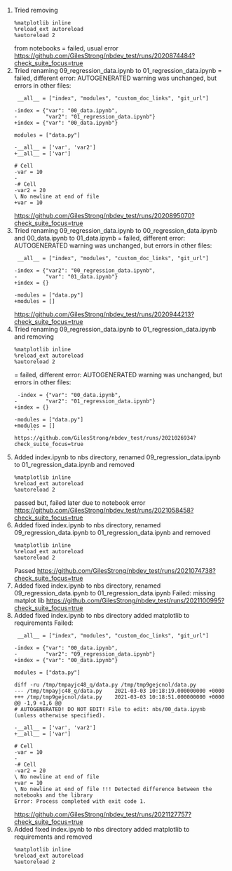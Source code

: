 1. Tried removing
    ```
    %matplotlib inline
    %reload_ext autoreload
    %autoreload 2
    ```
    from notebooks
    = failed, usual error
    https://github.com/GilesStrong/nbdev_test/runs/2020874484?check_suite_focus=true
1. Tried renaming 09_regression_data.ipynb to 01_regression_data.ipynb
    = failed, different error: AUTOGENERATED warning was unchanged, but errors in other files:
    ```
     __all__ = ["index", "modules", "custom_doc_links", "git_url"]
    
    -index = {"var": "00_data.ipynb",
    -         "var2": "01_regression_data.ipynb"}
    +index = {"var": "00_data.ipynb"}
    
    modules = ["data.py"]
    ```
    ```
    -__all__ = ['var', 'var2']
    +__all__ = ['var']
    
    # Cell
    -var = 10
    -
    -# Cell
    -var2 = 20
    \ No newline at end of file
    +var = 10
    ```
    https://github.com/GilesStrong/nbdev_test/runs/2020895070?check_suite_focus=true
1. Tried renaming 09_regression_data.ipynb to 00_regression_data.ipynb and 00_data.ipynb to 01_data.ipynb
    = failed, different error: AUTOGENERATED warning was unchanged, but errors in other files:
    ```
     __all__ = ["index", "modules", "custom_doc_links", "git_url"]
 
    -index = {"var2": "00_regression_data.ipynb",
    -         "var": "01_data.ipynb"}
    +index = {}
    
    -modules = ["data.py"]
    +modules = []
    ```
    https://github.com/GilesStrong/nbdev_test/runs/2020944213?check_suite_focus=true
1. Tried renaming 09_regression_data.ipynb to 01_regression_data.ipynb and removing
    ```
    %matplotlib inline
    %reload_ext autoreload
    %autoreload 2
    ```
    = failed, different error: AUTOGENERATED warning was unchanged, but errors in other files:
    ```
     -index = {"var": "00_data.ipynb",
    -         "var2": "01_regression_data.ipynb"}
    +index = {}
    
    -modules = ["data.py"]
    +modules = []
        ```
    https://github.com/GilesStrong/nbdev_test/runs/2021026934?check_suite_focus=true
1. Added index.ipynb to nbs directory, renamed 09_regression_data.ipynb to 01_regression_data.ipynb and removed
    ```
    %matplotlib inline
    %reload_ext autoreload
    %autoreload 2
    ```
    passed but, failed later due to notebook error
    https://github.com/GilesStrong/nbdev_test/runs/2021058458?check_suite_focus=true
1. Added fixed index.ipynb to nbs directory, renamed 09_regression_data.ipynb to 01_regression_data.ipynb and removed
    ```
    %matplotlib inline
    %reload_ext autoreload
    %autoreload 2
    ```
    Passed
    https://github.com/GilesStrong/nbdev_test/runs/2021074738?check_suite_focus=true
1. Added fixed index.ipynb to nbs directory, renamed 09_regression_data.ipynb to 01_regression_data.ipynb
    Failed: missing matplot lib
    https://github.com/GilesStrong/nbdev_test/runs/2021100995?check_suite_focus=true
1. Added fixed index.ipynb to nbs directory added matplotlib to requirements
    Failed:
    ```
     __all__ = ["index", "modules", "custom_doc_links", "git_url"]
    
    -index = {"var": "00_data.ipynb",
    -         "var2": "09_regression_data.ipynb"}
    +index = {"var": "00_data.ipynb"}
    
    modules = ["data.py"]
    
    diff -ru /tmp/tmpayjc48_q/data.py /tmp/tmp9gejcnol/data.py
    --- /tmp/tmpayjc48_q/data.py	2021-03-03 10:18:19.000000000 +0000
    +++ /tmp/tmp9gejcnol/data.py	2021-03-03 10:18:51.000000000 +0000
    @@ -1,9 +1,6 @@
    # AUTOGENERATED! DO NOT EDIT! File to edit: nbs/00_data.ipynb (unless otherwise specified).
    
    -__all__ = ['var', 'var2']
    +__all__ = ['var']
    
    # Cell
    -var = 10
    -
    -# Cell
    -var2 = 20
    \ No newline at end of file
    +var = 10
    \ No newline at end of file !!! Detected difference between the notebooks and the library
    Error: Process completed with exit code 1.
    ```
    https://github.com/GilesStrong/nbdev_test/runs/2021127757?check_suite_focus=true
1. Added fixed index.ipynb to nbs directory added matplotlib to requirements and removed
    ```
    %matplotlib inline
    %reload_ext autoreload
    %autoreload 2
    ```